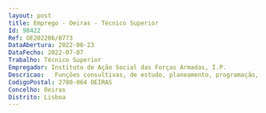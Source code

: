 ```yaml
--- 
layout: post
title: Emprego - Oeiras - Técnico Superior
Id: 98422
Ref: OE202206/0773
DataAbertura: 2022-06-23
DataFecho: 2022-07-07
Trabalho: Técnico Superior
Empregador: Instituto de Ação Social das Forças Armadas, I.P.
Descricao:   Funções consultivas, de estudo, planeamento, programação, avaliação eaplicação de métodos e processos de natureza técnica e ou científica, quefundamentam e preparam a decisão   Elaboração, autonomamente ou em grupo, de pareceres e projetos, comdiversos graus de complexidade, e execução de outras atividades de apoio geralou especializado nas áreas de atuação comuns, instrumentais e operativas dosórgãos e serviços   Funções exercidas com responsabilidade e autonomia técnica, ainda que comenquadramento superior qualificado   Desempenhar funções de coordenação de equipas de ação social e que, integrado no IASFA, se centra na resolução de problemas de adaptação e readaptação social de indivíduos institucionalizados em equipamentos sociais e de saúde, bem como indivíduos inseridos na comunidade e seus agregados sociais.
CodigoPostal: 2780-064 OEIRAS
Concelho: Oeiras
Distrito: Lisboa
--- 
```

